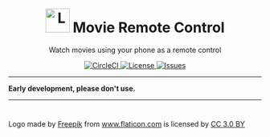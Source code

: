 <h1 align="center">
  <img alt="Logo" src="https://image.flaticon.com/icons/svg/421/421829.svg" height="48">
  Movie Remote Control
</h1>

<p align="center">
  Watch movies using your phone as a remote control
</p>

<p align="center">
  <a href="https://circleci.com/gh/n4bb12/workflows/movie-remote-control">
    <img alt="CircleCI" src="https://flat.badgen.net/circleci/github/n4bb12/movie-remote-control?icon=circleci">
  </a>
  <!-- <a href="https://lgtm.com/projects/g/n4bb12/movie-remote-control/alerts">
    <img alt="LGTM" src="https://flat.badgen.net/lgtm/alerts/g/n4bb12/movie-remote-control?icon=lgtm">
  </a> -->
  <!-- <a href="https://david-dm.org/n4bb12/movie-remote-control">
    <img alt="Dependencies" src="https://flat.badgen.net/david/dep/n4bb12/movie-remote-control?icon=npm">
  </a> -->
  <a href="https://raw.githubusercontent.com/n4bb12/movie-remote-control/master/LICENSE">
    <img alt="License" src="https://flat.badgen.net/github/license/n4bb12/movie-remote-control?icon=github">
  </a>
  <!-- <a href="https://hub.docker.com/r/n4bb1/movie-remote-control">
    <img alt="Docker" src="https://flat.badgen.net/badge/docker/n4bb1%2Fmovie-remote-control/22b8eb?icon=docker">
  </a> -->
  <!-- <a href="https://app.netlify.com/sites/movie-remote-control/deploys">
    <img alt="Netlify" src="https://img.shields.io/badge/netlify-movie-remote-control.netlify.com-00ad9f.svg?style=flat-square&logo=netlify">
  </a> -->
  <a href="https://github.com/n4bb12/movie-remote-control/issues/new/choose">
    <img alt="Issues" src="https://flat.badgen.net/badge/github/create issue/pink?icon=github">
  </a>
</p>

<hr>

**Early development, please don't use.**

<hr>

<!-- ## Run with Docker

Quickly test it out:

```text
docker run \
  --name movie-remote-control \
  --publish 8080:80 \
  --interactive \
  --tty \
  --rm \
  n4bb1/movie-remote-control:0.0.0-1
```

Autostart it:

```text
docker run \
  --name movie-remote-control \
  --publish 8080:80 \
  --interactive \
  --tty \
  --detach \
  --restart unless-stopped \
  n4bb1/movie-remote-control:0.0.0-1
``` -->

<!-- ## Run with Node.js -->

#

Logo made by <a href="http://www.freepik.com" title="Freepik">Freepik</a> from <a href="https://www.flaticon.com/free-icon/television_421829" title="Flaticon">www.flaticon.com</a> is licensed by <a href="http://creativecommons.org/licenses/by/3.0/" title="Creative Commons BY 3.0" target="_blank">CC 3.0 BY</a>
